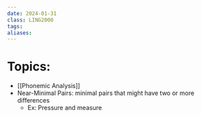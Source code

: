 ```yaml
---
date: 2024-01-31
class: LING2000
tags: 
aliases:
---
```

# Topics:
- [[Phonemic Analysis]]
- Near-Minimal Pairs: minimal pairs that might have two or more differences
	- Ex: Pressure and measure


 